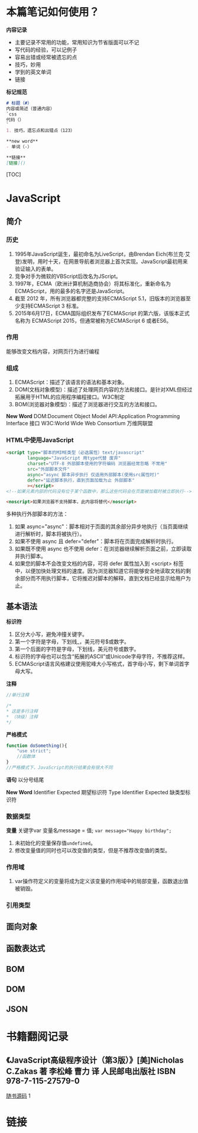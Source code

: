 # 本篇笔记如何使用？

**内容记录**

* 主要记录不常用的功能，常用知识为节省版面可以不记
* 写代码的经验，可以记例子
* 容易出错或经常被遗忘的点
* 技巧，妙用
* 学到的英文单词
* 链接

**标记规范**

```markdown
# 标题（#）
内容或简述（普通内容）
`css
代码（）
`
1. 技巧，遗忘点和出错点（123）

**new word**
- 单词（-）

**链接**
[链接]()

```

[TOC]

# JavaScript

## 简介
### 历史

1. 1995年JavaScript诞生，最初命名为LiveScript，由Brendan Eich(布兰克·艾登)发明，用时十天，在网景导航者浏览器上首次实现。JavaScript最初用来验证输入的表单。
2. 竞争对手为微软的VBScript后改名为JScript。
3. 1997年，ECMA（欧洲计算机制造商协会）将其标准化，重新命名为ECMAScript，用的最多的名字还是JavaScript。
4. 截至 2012 年，所有浏览器都完整的支持ECMAScript 5.1，旧版本的浏览器至少支持ECMAScript 3 标准。
5. 2015年6月17日，ECMA国际组织发布了ECMAScript 的第六版，该版本正式名称为 ECMAScript 2015，但通常被称为ECMAScript 6 或者ES6。

### 作用

能够改变文档内容，对网页行为进行编程

### 组成
1. ECMAScript：描述了该语言的语法和基本对象。
2. DOM(文档对象模型)：描述了处理网页内容的方法和接口。是针对XML但经过拓展用于HTML的应用程序编程接口。W3C制定
3. BOM(浏览器对象模型)：描述了浏览器进行交互的方法和接口。

**New Word**
DOM:Document Object Model
API:Application Programming Interface 接口
W3C:World Wide Web Consortium 万维网联盟

### HTML中使用JavaScript

```html
<script type="脚本的MIME类型（必选属性）text/javascript"
        language="JavaScript 用type代替 废弃"
        charset="UTF-8 外部脚本使用的字符编码 浏览器经常忽略 不常用"
        src="外部脚本文件"
        async="async 脚本异步执行 仅适用外部脚本(使用src属性时)"
        defer="延迟脚本执行，直到页面加载为止 外部脚本"
        ></script>
<!--如果元素内部的代码没有位于某个函数中，那么这些代码会在页面被加载时被立即执行-->

<noscript>如果浏览器不支持脚本，此内容将替代</noscript>
```

多种执行外部脚本的方法：
1. 如果 async="async"：脚本相对于页面的其余部分异步地执行（当页面继续进行解析时，脚本将被执行）。
2. 如果不使用 async 且 defer="defer"：脚本将在页面完成解析时执行。
3. 如果既不使用 async 也不使用 defer：在浏览器继续解析页面之前，立即读取并执行脚本。
4. 如果您的脚本不会改变文档的内容，可将 defer 属性加入到 \<script\> 标签中，以便加快处理文档的速度。因为浏览器知道它将能够安全地读取文档的剩余部分而不用执行脚本，它将推迟对脚本的解释，直到文档已经显示给用户为止。

## 基本语法

**标识符**
1. 区分大小写，避免冲撞关键字。
2. 第一个字符是字母，下划线\_，美元符号$或数字。
3. 第一个后面的字符是字母，下划线，美元符号或数字。
4. 标识符的字母也可以包含“拓展的ASCII”或Unicode字母字符，不推荐这样。
5. ECMAScript语言风格建议使用驼峰大小写格式，首字母小写，剩下单词首字母大写。

**注释**
```javascript
//单行注释

/*
* 这是多行注释
* （块级）注释
*/
```

**严格模式**
```javascript
function doSomething(){
	"use strict";
	//函数体
}
//严格模式下，JavaScript的执行结果会有很大不同
```

**语句**
以分号结尾


**New Word**
Identifier Expected 期望标识符
Type Identifier Expected 缺类型标识符

### 数据类型

**变量**
关键字var  变量名message  = 值;
`var message="Happy birthday";`


1. 未初始化的变量保存值`undefined`。
2. 修改变量值的同时也可以改变值的类型，但是不推荐改变值的类型。





### 作用域


1. var操作符定义的变量将成为定义该变量的作用域中的局部变量，函数退出值被销毁。



### 引用类型

## 面向对象

## 函数表达式

## BOM

## DOM

## JSON







# 书籍翻阅记录

## 《JavaScript高级程序设计（第3版）》[美]Nicholas C.Zakas 著 李松峰 曹力 译 人民邮电出版社 ISBN 978-7-115-27579-0
[随书源码](http://www.wrox.com/WileyCDA/WroxTitle/Professional-JavaScript-for-Web-Developers-3rd-Edition.productCd-1118026691,descCd-DOWNLOAD.html)
1 


# 链接

